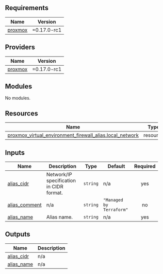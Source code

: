 <!-- BEGIN_TF_DOCS -->
## Requirements

| Name | Version |
|------|---------|
| <a name="requirement_proxmox"></a> [proxmox](#requirement\_proxmox) | =0.17.0-rc1 |

## Providers

| Name | Version |
|------|---------|
| <a name="provider_proxmox"></a> [proxmox](#provider\_proxmox) | =0.17.0-rc1 |

## Modules

No modules.

## Resources

| Name | Type |
|------|------|
| [proxmox_virtual_environment_firewall_alias.local_network](https://registry.terraform.io/providers/bpg/proxmox/0.17.0-rc1/docs/resources/virtual_environment_firewall_alias) | resource |

## Inputs

| Name | Description | Type | Default | Required |
|------|-------------|------|---------|:--------:|
| <a name="input_alias_cidr"></a> [alias\_cidr](#input\_alias\_cidr) | Network/IP specification in CIDR format. | `string` | n/a | yes |
| <a name="input_alias_comment"></a> [alias\_comment](#input\_alias\_comment) | n/a | `string` | `"Managed by Terraform"` | no |
| <a name="input_alias_name"></a> [alias\_name](#input\_alias\_name) | Alias name. | `string` | n/a | yes |

## Outputs

| Name | Description |
|------|-------------|
| <a name="output_alias_cidr"></a> [alias\_cidr](#output\_alias\_cidr) | n/a |
| <a name="output_alias_name"></a> [alias\_name](#output\_alias\_name) | n/a |
<!-- END_TF_DOCS -->